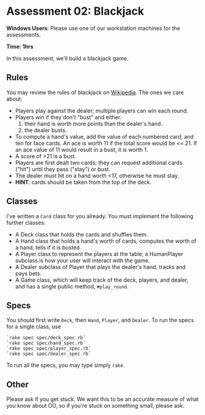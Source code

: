 # Assessment 02: Blackjack

**Windows Users**: Please use one of our workstation machines for the assessments.

**Time: 1hrs**

In this assessment, we'll build a blackjack game.

## Rules

You may review the rules of blackjack on
[Wikipedia][wiki-blackjack]. The ones we care about:

* Players play against the dealer; multiple players can win each round.
* Players win if they don't "bust" and either:
    1. their hand is worth more points than the dealer's hand.
    2. the dealer busts.
* To compute a hand's value, add the value of each numbered card, and ten for
  face cards. An ace is worth 11 if the total score would be <= 21. If an ace
  value of 11 would result in a bust, it is worth 1.
* A score of >21 is a bust.
* Players are first dealt two cards; they can request additional cards
  ("hit") until they pass ("stay") or bust.
* The dealer must hit on a hand worth <17, otherwise he must stay.
* **HINT**: cards should be taken from the top of the deck.

[wiki-blackjack]: http://en.wikipedia.org/wiki/Blackjack

## Classes

I've written a `Card` class for you already. You must implement the following
further classes:

* A Deck class that holds the cards and shuffles them.
* A Hand class that holds a hand's worth of cards, computes the worth of a
  hand, tells if it is busted.
* A Player class to represent the players at the table; a HumanPlayer
  subclass is how your user will interact with the game.
* A Dealer subclass of Player that plays the dealer's hand, tracks and pays
  bets.
* A Game class, which will keep track of the deck, players, and dealer, and
  has a single public method, `#play_round`.

## Specs

You should first write `Deck`, then `Hand`, `Player`, and `Dealer`. To run
the specs for a single class, use

    `rake spec spec/deck_spec.rb`
    `rake spec spec/hand_spec.rb`
    `rake spec spec/player_spec.rb`
    `rake spec spec/dealer_spec.rb`

To run all the specs, you may type simply `rake`.

## Other

Please ask if you get stuck. We want this to be an accurate measure of what
you know about OO, so if you're stuck on something small, please ask.
